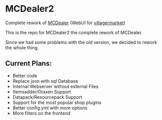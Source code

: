 # MCDealer2
Complete rework of [MCDealer](https://github.com/CptGummiball/MC-Dealer) (WebUI for [villagermarket](https://github.com/Bestem0r/VillagerMarket))

This is the repo for MCDealer2 the complete rework of MCDealer.

Since we had some problems with the old version, we decided to rework the whole thing.


## Current Plans:
- Better code
- Replace json with sql Database
- Internal Webserver without external Files
- Itemsadder/Oraxen Support
- Datapack/Resourcepack Support
- Support for the most popular shop plugins
- Better config.yml with more options
- More filters on the frontend
